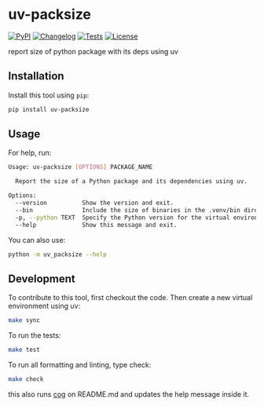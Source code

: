# uv-packsize

[![PyPI](https://img.shields.io/pypi/v/uv-packsize.svg)](https://pypi.org/project/uv-packsize/)
[![Changelog](https://img.shields.io/github/v/release/kj-9/uv-packsize?include_prereleases&label=changelog)](https://github.com/kj-9/uv-packsize/releases)
[![Tests](https://github.com/kj-9/uv-packsize/actions/workflows/ci.yml/badge.svg)](https://github.com/kj-9/uv-packsize/actions/workflows/ci.yml)
[![License](https://img.shields.io/badge/license-Apache%202.0-blue.svg)](https://github.com/kj-9/uv-packsize/blob/master/LICENSE)

report size of python package with its deps using uv

## Installation

Install this tool using `pip`:
```bash
pip install uv-packsize
```
## Usage

For help, run:
<!-- [[[cog
import cog
from uv_packsize import cli
from click.testing import CliRunner
runner = CliRunner()
result = runner.invoke(cli.cli, ["--help"])
help = result.output.replace("Usage: cli", "Usage: uv-packsize")
cog.out(
    f"```bash\n{help}\n```"
)
]]] -->
```bash
Usage: uv-packsize [OPTIONS] PACKAGE_NAME

  Report the size of a Python package and its dependencies using uv.

Options:
  --version          Show the version and exit.
  --bin              Include the size of binaries in the .venv/bin directory.
  -p, --python TEXT  Specify the Python version for the virtual environment.
  --help             Show this message and exit.

```
<!-- [[[end]]] -->

You can also use:
```bash
python -m uv_packsize --help
```
## Development

To contribute to this tool, first checkout the code. Then create a new virtual environment using uv:
```bash
make sync
```

To run the tests:
```bash
make test
```

To run all formatting and linting, type check:
```bash
make check
```

this also runs [cog](https://cog.readthedocs.io/en/latest/) on README.md and updates the help message inside it.
